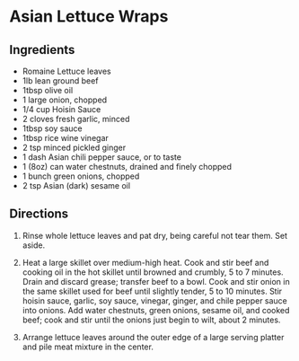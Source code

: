 # Asian Lettuce Wraps #

## Ingredients ##

- Romaine Lettuce leaves
- 1lb lean ground beef
- 1tbsp olive oil
- 1 large onion, chopped
- 1/4 cup Hoisin Sauce
- 2 cloves fresh garlic, minced
- 1tbsp soy sauce
- 1tbsp rice wine vinegar
- 2 tsp minced pickled ginger
- 1 dash Asian chili pepper sauce, or to taste
- 1 (8oz) can water chestnuts, drained and finely chopped
- 1 bunch green onions, chopped
- 2 tsp Asian (dark) sesame oil

## Directions ##

1. Rinse whole lettuce leaves and pat dry, being careful not tear them. Set aside.

2. Heat a large skillet over medium-high heat. Cook and stir beef and cooking oil in the hot skillet until browned and crumbly, 5 to 7 minutes. Drain and discard grease; transfer beef to a bowl. Cook and stir onion in the same skillet used for beef until slightly tender, 5 to 10 minutes. Stir hoisin sauce, garlic, soy sauce, vinegar, ginger, and chile pepper sauce into onions. Add water chestnuts, green onions, sesame oil, and cooked beef; cook and stir until the onions just begin to wilt, about 2 minutes.

3. Arrange lettuce leaves around the outer edge of a large serving platter and pile meat mixture in the center.